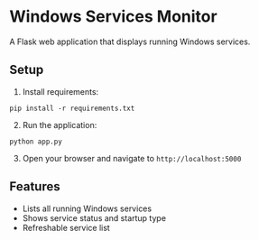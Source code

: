 # Windows Services Monitor

A Flask web application that displays running Windows services.

## Setup
1. Install requirements:
```
pip install -r requirements.txt
```

2. Run the application:
```
python app.py
```

3. Open your browser and navigate to `http://localhost:5000`

## Features
- Lists all running Windows services
- Shows service status and startup type
- Refreshable service list
